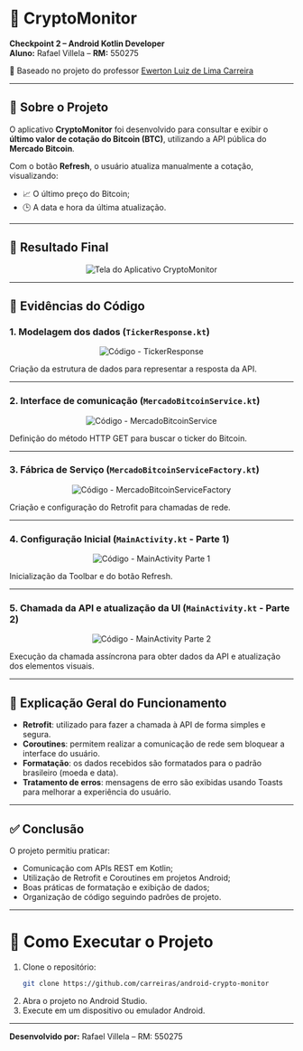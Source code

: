 # 📱 CryptoMonitor

**Checkpoint 2 – Android Kotlin Developer**  
**Aluno:** Rafael Villela – **RM:** 550275  

🔗 Baseado no projeto do professor [Ewerton Luiz de Lima Carreira](https://github.com/carreiras/android-crypto-monitor)

---

## 🎯 Sobre o Projeto

O aplicativo **CryptoMonitor** foi desenvolvido para consultar e exibir o **último valor de cotação do Bitcoin (BTC)**, utilizando a API pública do **Mercado Bitcoin**.

Com o botão **Refresh**, o usuário atualiza manualmente a cotação, visualizando:

- 📈 O último preço do Bitcoin;
- 🕒 A data e hora da última atualização.

---

## 📱 Resultado Final

<p align="center">
  <img src="![image](https://github.com/user-attachments/assets/c800fadf-c2c7-4789-b58d-7e7259650e16)" alt="Tela do Aplicativo CryptoMonitor" />
</p>

---

## 🧩 Evidências do Código

### 1. Modelagem dos dados (`TickerResponse.kt`)

<p align="center">
  <img src="![image](https://github.com/user-attachments/assets/465ab3af-45b3-41c5-9c47-da79b0b69231)" alt="Código - TickerResponse" />
</p>

Criação da estrutura de dados para representar a resposta da API.

---

### 2. Interface de comunicação (`MercadoBitcoinService.kt`)

<p align="center">
  <img src="![image](https://github.com/user-attachments/assets/610f63df-a689-4028-8756-9aec9267b529)" alt="Código - MercadoBitcoinService" />
</p>

Definição do método HTTP GET para buscar o ticker do Bitcoin.

---

### 3. Fábrica de Serviço (`MercadoBitcoinServiceFactory.kt`)

<p align="center">
  <img src="![image](https://github.com/user-attachments/assets/941badaf-6abd-4be9-b388-d15ce1529d4a)" alt="Código - MercadoBitcoinServiceFactory" />
</p>

Criação e configuração do Retrofit para chamadas de rede.

---

### 4. Configuração Inicial (`MainActivity.kt` - Parte 1)

<p align="center">
  <img src="![image](https://github.com/user-attachments/assets/75e9c1f9-b6b5-4f55-aac3-d4ab37e15da7)" alt="Código - MainActivity Parte 1" />
</p>

Inicialização da Toolbar e do botão Refresh.

---

### 5. Chamada da API e atualização da UI (`MainActivity.kt` - Parte 2)

<p align="center">
  <img src="![image](https://github.com/user-attachments/assets/e5791949-1b60-45cb-9a0b-0c8848c7b729)" alt="Código - MainActivity Parte 2" />
</p>

Execução da chamada assíncrona para obter dados da API e atualização dos elementos visuais.

---

## 🔎 Explicação Geral do Funcionamento

- **Retrofit**: utilizado para fazer a chamada à API de forma simples e segura.
- **Coroutines**: permitem realizar a comunicação de rede sem bloquear a interface do usuário.
- **Formatação**: os dados recebidos são formatados para o padrão brasileiro (moeda e data).
- **Tratamento de erros**: mensagens de erro são exibidas usando Toasts para melhorar a experiência do usuário.

---

## ✅ Conclusão

O projeto permitiu praticar:

- Comunicação com APIs REST em Kotlin;
- Utilização de Retrofit e Coroutines em projetos Android;
- Boas práticas de formatação e exibição de dados;
- Organização de código seguindo padrões de projeto.

---

# 🚀 Como Executar o Projeto

1. Clone o repositório:
   ```bash
   git clone https://github.com/carreiras/android-crypto-monitor
   ```
2. Abra o projeto no Android Studio.
3. Execute em um dispositivo ou emulador Android.

---

**Desenvolvido por:** Rafael Villela – RM: 550275
